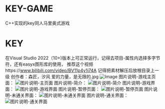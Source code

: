# KEY-GAME
C++实现的key同人马里奥式游戏
# KEY
在Visual Studio 2022（10+)版本上可正常运行，记得去项目-属性内选择多字节符，还有easyx图形库的使用，
推荐这个视频https://www.bilibili.com/video/BV11p4y1i74A
记得把素材解压后放根目录上一级
创作者：森匠，汐风
爱的力量，是无限的.jpg
![Image](https://github.com/user-attachments/assets/3f21ac56-5dce-4cb9-9f7e-ef0ecb7c6ff2)
图片说明-游戏主页面：
![图片说明-主页面](https://github.com/user-attachments/assets/219871f6-bd22-417e-8e42-116529a90d78)
图片说明-简介：
![图片说明-简介](https://github.com/user-attachments/assets/dcce6743-733b-41a0-a64c-1c9eaae83073)
图片说明-游戏界面：
![图片说明-游戏界面](https://github.com/user-attachments/assets/1fca0edd-f482-428f-8e58-dd72f2827496)
图片说明-暂停页面：
![图片说明-暂停页面](https://github.com/user-attachments/assets/ba6dfa6b-2036-4436-85e9-d4660af608bd)
图片说明-未通关界面：
![图片说明-未通关界面](https://github.com/user-attachments/assets/f917b91f-9f80-4004-8116-94e4b690dc72)
图片说明-通关界面：
![图片说明-通关界面](https://github.com/user-attachments/assets/dde6604b-249d-415f-9a8d-211828293a3b)

